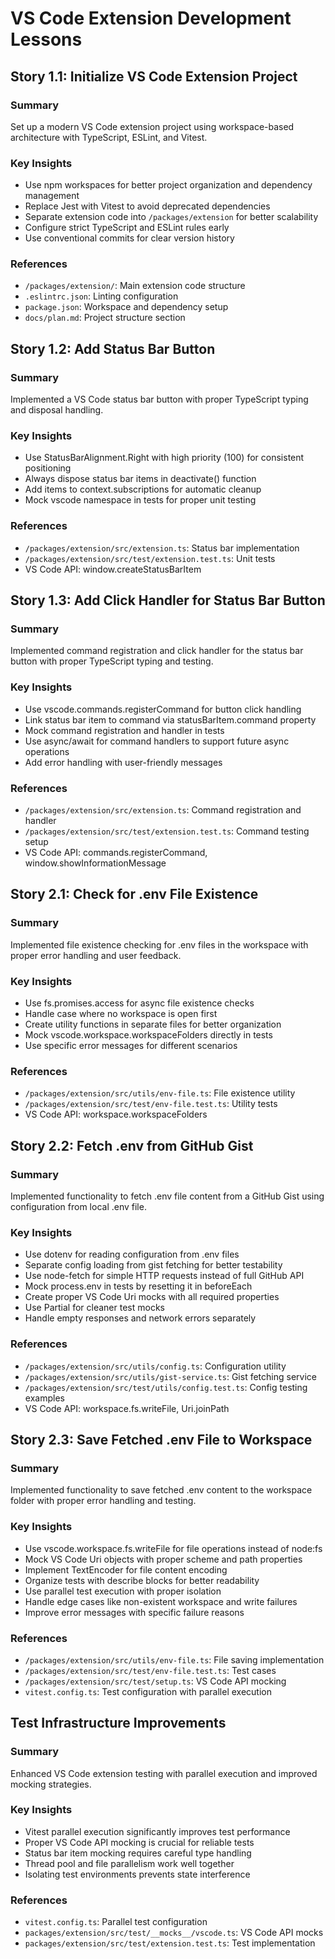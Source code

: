 # VS Code Extension Development Lessons

## Story 1.1: Initialize VS Code Extension Project

### Summary

Set up a modern VS Code extension project using workspace-based architecture with TypeScript, ESLint, and Vitest.

### Key Insights

- Use npm workspaces for better project organization and dependency management
- Replace Jest with Vitest to avoid deprecated dependencies
- Separate extension code into `/packages/extension` for better scalability
- Configure strict TypeScript and ESLint rules early
- Use conventional commits for clear version history

### References

- `/packages/extension/`: Main extension code structure
- `.eslintrc.json`: Linting configuration
- `package.json`: Workspace and dependency setup
- `docs/plan.md`: Project structure section

## Story 1.2: Add Status Bar Button

### Summary

Implemented a VS Code status bar button with proper TypeScript typing and disposal handling.

### Key Insights

- Use StatusBarAlignment.Right with high priority (100) for consistent positioning
- Always dispose status bar items in deactivate() function
- Add items to context.subscriptions for automatic cleanup
- Mock vscode namespace in tests for proper unit testing

### References

- `/packages/extension/src/extension.ts`: Status bar implementation
- `/packages/extension/src/test/extension.test.ts`: Unit tests
- VS Code API: window.createStatusBarItem

## Story 1.3: Add Click Handler for Status Bar Button

### Summary

Implemented command registration and click handler for the status bar button with proper TypeScript typing and testing.

### Key Insights

- Use vscode.commands.registerCommand for button click handling
- Link status bar item to command via statusBarItem.command property
- Mock command registration and handler in tests
- Use async/await for command handlers to support future async operations
- Add error handling with user-friendly messages

### References

- `/packages/extension/src/extension.ts`: Command registration and handler
- `/packages/extension/src/test/extension.test.ts`: Command testing setup
- VS Code API: commands.registerCommand, window.showInformationMessage

## Story 2.1: Check for .env File Existence

### Summary

Implemented file existence checking for .env files in the workspace with proper error handling and user feedback.

### Key Insights

- Use fs.promises.access for async file existence checks
- Handle case where no workspace is open first
- Create utility functions in separate files for better organization
- Mock vscode.workspace.workspaceFolders directly in tests
- Use specific error messages for different scenarios

### References

- `/packages/extension/src/utils/env-file.ts`: File existence utility
- `/packages/extension/src/test/env-file.test.ts`: Utility tests
- VS Code API: workspace.workspaceFolders

## Story 2.2: Fetch .env from GitHub Gist

### Summary

Implemented functionality to fetch .env file content from a GitHub Gist using configuration from local .env file.

### Key Insights

- Use dotenv for reading configuration from .env files
- Separate config loading from gist fetching for better testability
- Use node-fetch for simple HTTP requests instead of full GitHub API
- Mock process.env in tests by resetting it in beforeEach
- Create proper VS Code Uri mocks with all required properties
- Use Partial <Type> for cleaner test mocks
- Handle empty responses and network errors separately

### References

- `/packages/extension/src/utils/config.ts`: Configuration utility
- `/packages/extension/src/utils/gist-service.ts`: Gist fetching service
- `/packages/extension/src/test/utils/config.test.ts`: Config testing examples
- VS Code API: workspace.fs.writeFile, Uri.joinPath

## Story 2.3: Save Fetched .env File to Workspace

### Summary
Implemented functionality to save fetched .env content to the workspace folder with proper error handling and testing.

### Key Insights
- Use vscode.workspace.fs.writeFile for file operations instead of node:fs
- Mock VS Code Uri objects with proper scheme and path properties
- Implement TextEncoder for file content encoding
- Organize tests with describe blocks for better readability
- Use parallel test execution with proper isolation
- Handle edge cases like non-existent workspace and write failures
- Improve error messages with specific failure reasons

### References
- `/packages/extension/src/utils/env-file.ts`: File saving implementation
- `/packages/extension/src/test/env-file.test.ts`: Test cases
- `/packages/extension/src/test/setup.ts`: VS Code API mocking
- `vitest.config.ts`: Test configuration with parallel execution

## Test Infrastructure Improvements

### Summary

Enhanced VS Code extension testing with parallel execution and improved mocking strategies.

### Key Insights

- Vitest parallel execution significantly improves test performance
- Proper VS Code API mocking is crucial for reliable tests
- Status bar item mocking requires careful type handling
- Thread pool and file parallelism work well together
- Isolating test environments prevents state interference

### References

- `vitest.config.ts`: Parallel test configuration
- `packages/extension/src/test/__mocks__/vscode.ts`: VS Code API mocks
- `packages/extension/src/test/extension.test.ts`: Test implementation

